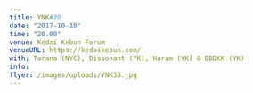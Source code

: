 ```yaml
---
title: YNK#30
date: "2017-10-18"
time: "20.00"
venue: Kedai Kebun Forum
venueURL: https://kedaikebun.com/
with: Tarana (NYC), Dissonant (YK), Haram (YK) & BBDKK (YK)
info:
flyer: /images/uploads/YNK30.jpg
---
```


#
